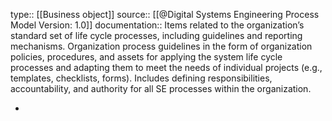 type:: [[Business object]]
source:: [[@Digital Systems Engineering Process Model Version: 1.0]]
documentation:: Items related to the organization’s standard set of life cycle processes, including guidelines and reporting mechanisms. Organization process guidelines in the form of organization policies, procedures, and assets for applying the system life cycle processes and adapting them to meet the needs of individual projects (e.g., templates, checklists, forms). Includes defining responsibilities, accountability, and authority for all SE processes within the organization.

-